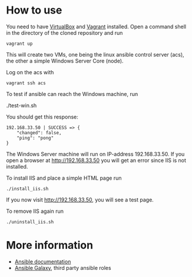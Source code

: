 # How to use

You need to have [VirtualBox](https://www.virtualbox.org/wiki/Downloads) and [Vagrant](https://www.vagrantup.com/downloads.html) installed.
Open a command shell in the directory of the cloned repository and run

    vagrant up
	
This will create two VMs, one being the linux ansible control server (acs), the other a simple Windows Server Core (node).

Log on the acs with

    vagrant ssh acs
	
To test if ansible can reach the Windows machine, run

./test-win.sh
	
You should get this response:

    192.168.33.50 | SUCCESS => {
        "changed": false,
        "ping": "pong"
    }
	
The Windows Server machine will run on IP-address 192.168.33.50. 
If you open a browser at http://192.168.33.50 you will get an error since IIS is not installed.

To install IIS and place a simple HTML page run

    ./install_iis.sh
	
If you now visit http://192.168.33.50, you will see a test page.

To remove IIS again run

    ./uninstall_iis.sh

# More information

- [Ansible documentation](https://docs.ansible.com/)
- [Ansible Galaxy](https://galaxy.ansible.com/list#/roles?page=1&page_size=10), third party ansible roles
